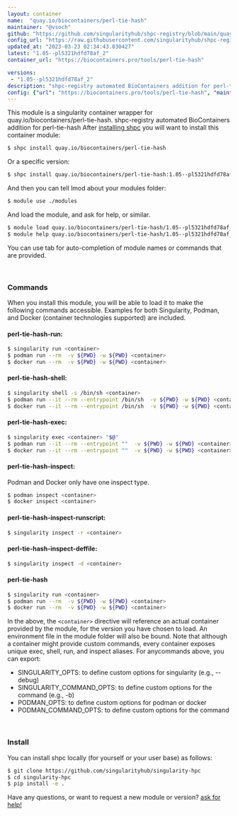 ```yaml
---
layout: container
name:  "quay.io/biocontainers/perl-tie-hash"
maintainer: "@vsoch"
github: "https://github.com/singularityhub/shpc-registry/blob/main/quay.io/biocontainers/perl-tie-hash/container.yaml"
config_url: "https://raw.githubusercontent.com/singularityhub/shpc-registry/main/quay.io/biocontainers/perl-tie-hash/container.yaml"
updated_at: "2023-03-23 02:34:43.030427"
latest: "1.05--pl5321hdfd78af_2"
container_url: "https://biocontainers.pro/tools/perl-tie-hash"

versions:
 - "1.05--pl5321hdfd78af_2"
description: "shpc-registry automated BioContainers addition for perl-tie-hash"
config: {"url": "https://biocontainers.pro/tools/perl-tie-hash", "maintainer": "@vsoch", "description": "shpc-registry automated BioContainers addition for perl-tie-hash", "latest": {"1.05--pl5321hdfd78af_2": "sha256:7be03007002b6b84bc54157daaf2f4d1d8719ea700731c8a56a1aa1ce26c1b84"}, "tags": {"1.05--pl5321hdfd78af_2": "sha256:7be03007002b6b84bc54157daaf2f4d1d8719ea700731c8a56a1aa1ce26c1b84"}, "docker": "quay.io/biocontainers/perl-tie-hash"}
---
```


This module is a singularity container wrapper for quay.io/biocontainers/perl-tie-hash.
shpc-registry automated BioContainers addition for perl-tie-hash
After [installing shpc](#install) you will want to install this container module:


```bash
$ shpc install quay.io/biocontainers/perl-tie-hash
```

Or a specific version:

```bash
$ shpc install quay.io/biocontainers/perl-tie-hash:1.05--pl5321hdfd78af_2
```

And then you can tell lmod about your modules folder:

```bash
$ module use ./modules
```

And load the module, and ask for help, or similar.

```bash
$ module load quay.io/biocontainers/perl-tie-hash/1.05--pl5321hdfd78af_2
$ module help quay.io/biocontainers/perl-tie-hash/1.05--pl5321hdfd78af_2
```

You can use tab for auto-completion of module names or commands that are provided.

<br>

### Commands

When you install this module, you will be able to load it to make the following commands accessible.
Examples for both Singularity, Podman, and Docker (container technologies supported) are included.

#### perl-tie-hash-run:

```bash
$ singularity run <container>
$ podman run --rm  -v ${PWD} -w ${PWD} <container>
$ docker run --rm  -v ${PWD} -w ${PWD} <container>
```

#### perl-tie-hash-shell:

```bash
$ singularity shell -s /bin/sh <container>
$ podman run --it --rm --entrypoint /bin/sh  -v ${PWD} -w ${PWD} <container>
$ docker run --it --rm --entrypoint /bin/sh  -v ${PWD} -w ${PWD} <container>
```

#### perl-tie-hash-exec:

```bash
$ singularity exec <container> "$@"
$ podman run --it --rm --entrypoint ""  -v ${PWD} -w ${PWD} <container> "$@"
$ docker run --it --rm --entrypoint ""  -v ${PWD} -w ${PWD} <container> "$@"
```

#### perl-tie-hash-inspect:

Podman and Docker only have one inspect type.

```bash
$ podman inspect <container>
$ docker inspect <container>
```

#### perl-tie-hash-inspect-runscript:

```bash
$ singularity inspect -r <container>
```

#### perl-tie-hash-inspect-deffile:

```bash
$ singularity inspect -d <container>
```



#### perl-tie-hash

```bash
$ singularity run <container>
$ podman run --rm  -v ${PWD} -w ${PWD} <container>
$ docker run --rm  -v ${PWD} -w ${PWD} <container>
```


In the above, the `<container>` directive will reference an actual container provided
by the module, for the version you have chosen to load. An environment file in the
module folder will also be bound. Note that although a container
might provide custom commands, every container exposes unique exec, shell, run, and
inspect aliases. For anycommands above, you can export:

 - SINGULARITY_OPTS: to define custom options for singularity (e.g., --debug)
 - SINGULARITY_COMMAND_OPTS: to define custom options for the command (e.g., -b)
 - PODMAN_OPTS: to define custom options for podman or docker
 - PODMAN_COMMAND_OPTS: to define custom options for the command

<br>

### Install

You can install shpc locally (for yourself or your user base) as follows:

```bash
$ git clone https://github.com/singularityhub/singularity-hpc
$ cd singularity-hpc
$ pip install -e .
```

Have any questions, or want to request a new module or version? [ask for help!](https://github.com/singularityhub/singularity-hpc/issues)